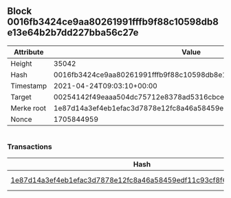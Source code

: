 ## Block 0016fb3424ce9aa80261991fffb9f88c10598db8e13e64b2b7dd227bba56c27e

Attribute | Value
--- | ---
Height | 35042
Hash | 0016fb3424ce9aa80261991fffb9f88c10598db8e13e64b2b7dd227bba56c27e
Timestamp | 2021-04-24T09:03:10+00:00
Target | 00254142f49eaaa504dc75712e8378ad5316cbcead634704b3734b6271167cc4
Merke root | 1e87d14a3ef4eb1efac3d7878e12fc8a46a58459edf11c93cf8f660a98dcaba9
Nonce | 1705844959

```

```

### Transactions

Hash | Amount
--- | ---
[1e87d14a3ef4eb1efac3d7878e12fc8a46a58459edf11c93cf8f660a98dcaba9](1e87d14a3ef4eb1efac3d7878e12fc8a46a58459edf11c93cf8f660a98dcaba9.md) | 10.00000000 SKEPTI 
